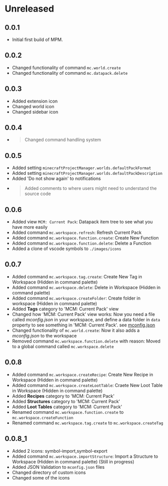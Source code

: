 # Unreleased

## 0.0.1
* Initial first build of MPM.

## 0.0.2
* Changed functionality of command `mc.world.create`
* Changed functionality of command `mc.datapack.delete`

## 0.0.3
* Added extension icon
* Changed world icon
* Changed sidebar icon

## 0.0.4
* > Changed command handling system

## 0.0.5
* Added setting `minecraftProjectManager.worlds.defaultPackFormat`
* Added setting `minecraftProjectManager.worlds.defaultPackDescription`
* Added 'Do not show again' to notifications
* > Added comments to where users might need to understand the source code 

## 0.0.6
* Added view `MCM: Current Pack`: Datapack item tree to see what you have more easily
* Added command `mc.workspace.refresh`: Refresh Current Pack
* Added command `mc.workspace.function.create`: Create New Function
* Added command `mc.workspace.function.delete`: Delete a Function
* Added a clone of vscode symbols to `./images/icons`

## 0.0.7
* Added command `mc.workspace.tag.create`: Create New Tag in Workspace (Hidden in command palette)
* Added command `mc.workspace.delete`: Delete in Workspace (Hidden in command palette)
* Added command `mc.workspace.createFolder`: Create folder in workspace (Hidden in command palette)
* Added **Tags** category to 'MCM: Current Pack' view
* Changed how 'MCM: Current Pack' view works: Now you need a file called *mconfig.json* in your workspace, and define a data folder in `data` property to see something in 'MCM: Current Pack'. see [mconfig.json](./docs/mconfig.md)
* Changed functionality of `mc.world.create`: Now it also adds a *mconfig.json* to the workspace
* Removed command `mc.workspace.function.delete` with reason: Moved to a global command called `mc.workspace.delete`

## 0.0.8
* Added command `mc.workspace.createRecipe`: Create New Recipe in Workspace (Hidden in command palette)
* Added command `mc.workspace.createLootTable`: Craete New Loot Table in Workspace (Hidden in command palette)
* Added **Recipes** category to 'MCM: Current Pack' 
* Added **Structures** category to 'MCM: Current Pack' 
* Added **Loot Tables** category to 'MCM: Current Pack' 
* Renamed command `mc.workspace.function.create` to `mc.workspace.createFunction`
* Renamed command `mc.workspace.tag.create` to `mc.workspace.createTag`

## 0.0.8_1
* Added 2 icons: symbol-import,symbol-export
* Added command `mc.workspace.importStructure`: Import a Structure to Workspace (Hidden in command palette) (Still in progress)
* Added JSON Validation to `mconfig.json` files
* Changed directory of custom icons
* Changed some of the icons